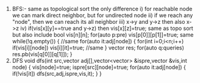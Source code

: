 1) BFS:- same as topological sort the only difference
i) for reachable node we can mark direct neighbor, but for undirected node
ii) if we reach any "node", then we can reach its all neighbor
iii) x->y and y->z then also x->z
iv) if(vis[x][y]==true and y->z) then vis[x][z]=true;
same as topo sort but also include bool vis[n][n];
for(auto p:pre) vis[p[0]][p[1]]=true;
same
while(!q.empty())
{
//same
for(auto it:adj[node])
{
for(int i=0;i<n;i++)
if(vis[i][node]) vis[i][it]=true;
//same
}
vector<bool> res;
for(auto q:queries) res.pb(vis[q[0]][q[1]]);
}
2) DFS
void dfs(int src,vector<int> adj[],vector<vector<bool>> &ispre,vector<bool> &vis,int node)
{
vis[node]=true;
ispre[src][node]=true;
for(auto it:adj[node])
{
if(!vis[it])
dfs(src,adj,ispre,vis,it);
}
}
